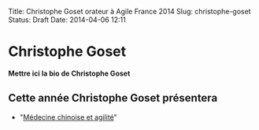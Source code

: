 Title: Christophe Goset orateur à Agile France 2014 
Slug: christophe-goset
Status: Draft
Date: 2014-04-06 12:11

# Christophe Goset

**Mettre ici la bio de Christophe Goset**
## Cette année Christophe Goset présentera

* "[Médecine chinoise et agilité](../sessions/medecine-chinoise-et-agilite.html)"


